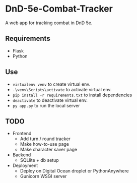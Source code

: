 # DnD-5e-Combat-Tracker

A web app for tracking combat in DnD 5e.

## Requirements
- Flask
- Python

## Use
- ```virtualenv venv``` to create virtual env.
- ```.\venv\Scripts\activate``` to activate virtual env.
- ```pip install -r requirements.txt``` to install dependencies
- ```deactivate``` to deactivate virtual env.
- ```py app.py``` to run the local server

## TODO

- Frontend
    - Add turn / round tracker
    - Make how-to-use page
    - Make character saver page
- Backend
    - SQLlite + db setup
- Deployment
    - Deploy on Digital Ocean droplet or PythonAnywhere
    - Gunicorn WSGI server
